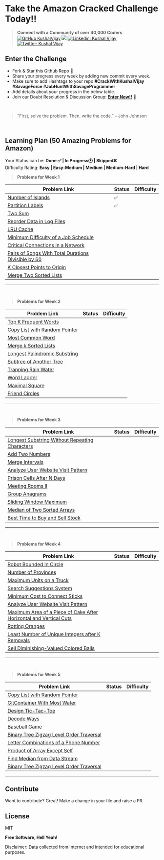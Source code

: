 # Take the Amazon Cracked Challenge Today!!

>  **Connect with a Community of over 40,000 Coders** 
[![GitHub KushalVijay](https://img.shields.io/github/followers/KushalVijay?label=follow&style=social)](https://github.com/KushalVijay) 
![](https://img.shields.io/youtube/channel/subscribers/UCOZMPD9TMk0C4yipWBaPZ7w?label=Subscribe%20to%20our%20Channel%20&style=social)
[![Linkedin: Kushal Vijay](https://img.shields.io/badge/-Kushal%20Vijay-blue?style=flat-square&logo=Linkedin&logoColor=white&link=https://www.linkedin.com/in/kushalvijay/)](https://www.linkedin.com/in/kushalvijay/)
[![Twitter: Kushal Vijay](https://img.shields.io/twitter/follow/KushalVijay_?style=social)](https://twitter.com/KushalVijay_)

## Enter the Challenge
- Fork & Star this Github Repo 🌟
- Share your progress every week by adding new commit every week.
- Make sure to add Hashtags to your repo **#CrackWithKushalVijay  #SavageForce  #JobHuntWithSavageProgrammer**
- Add details about your progress in the below table.
- Join our Doubt Resolution & Discussion Group: [**Enter Now!!**](https://t.me/vijaykushal) 👀

<br />

> "First, solve the problem. Then, write the code.” – John Johnson

<br/>

## Learning Plan (50 Amazing Problems for Amazon)

Your Status can be: **Done ✅ | In Progress🕓 | Skipped❌**
<br>
Difficulty Rating: **Easy | Easy-Medium | Medium | Medium-Hard | Hard**

> **Problems for Week 1**

| Problem Link | Status | Difficulty |
| ------ | ------ | ------ |
| [Number of Islands](https://leetcode.com/problems/number-of-islands/)  | ✅ |  |
| [Partition Labels](https://leetcode.com/problems/partition-labels/) | ✅ |  |
| [Two Sum](https://leetcode.com/problems/two-sum/) |  |  |
| [Reorder Data in Log Files](https://leetcode.com/problems/reorder-data-in-log-files/)  |  |  |
| [LRU Cache](https://leetcode.com/problems/lru-cache/)  |  |  |
| [Minimum Difficulty of a Job Schedule](https://leetcode.com/problems/minimum-difficulty-of-a-job-schedule/)  |  |  |
| [Critical Connections in a Network](https://leetcode.com/problems/critical-connections-in-a-network/) |  |  |
| [Pairs of Songs With Total Durations Divisible by 60](https://leetcode.com/problems/pairs-of-songs-with-total-durations-divisible-by-60/)  |  |  |
| [K Closest Points to Origin](https://leetcode.com/problems/k-closest-points-to-origin/)  |  |  |
| [Merge Two Sorted Lists](https://leetcode.com/problems/merge-two-sorted-lists/)  |  |  |


---
<br>

> **Problems for Week 2**

| Problem Link | Status | Difficulty |
| ------ | ------ | ------ |
| [Top K Frequent Words]( https://leetcode.com/problems/top-k-frequent-words/) |  |  |
| [Copy List with Random Pointer]( https://leetcode.com/problems/copy-list-with-random-pointer/)  |  |  |
| [Most Common Word](https://leetcode.com/problems/most-common-word/)  |  |  |
| [Merge k Sorted Lists]( https://leetcode.com/problems/merge-k-sorted-lists/) |  |  |
| [Longest Palindromic Substring]( https://leetcode.com/problems/longest-palindromic-substring/) |  |  |
| [Subtree of Another Tree]( https://leetcode.com/problems/subtree-of-another-tree/)  |  |  |
| [Trapping Rain Water]( https://leetcode.com/problems/trapping-rain-water/)  |  |  |
| [Word Ladder]( https://leetcode.com/problems/word-ladder/)  |  |  |
|  [Maximal Square]( https://leetcode.com/problems/maximal-square/)  |  |  |
| [Friend Circles]( https://leetcode.com/problems/friend-circles/) |  |  |

---
<br>

> **Problems for Week 3**

| Problem Link | Status | Difficulty |
| ------ | ------ | ------ |
| [Longest Substring Without Repeating Characters]( https://leetcode.com/problems/longest-substring-without-repeating-characters/)  |  |  |
| [Add Two Numbers](https://leetcode.com/problems/add-two-numbers/)  |  |  |
| [Merge Intervals]( https://leetcode.com/problems/merge-intervals/)  |  |  |
| [Analyze User Website Visit Pattern]( https://leetcode.com/problems/analyze-user-website-visit-pattern/)  |  |  |
| [Prison Cells After N Days]( https://leetcode.com/problems/prison-cells-after-n-days/)  |  |  |
| [Meeting Rooms II]( https://leetcode.com/problems/meeting-rooms-ii/) |  |  |
| [Group Anagrams]( https://leetcode.com/problems/group-anagrams/) |  |  |
| [Sliding Window Maximum]( https://leetcode.com/problems/sliding-window-maximum/)  |  |  |
| [Median of Two Sorted Arrays]( https://leetcode.com/problems/median-of-two-sorted-arrays/)  |  |  |
| [Best Time to Buy and Sell Stock]( https://leetcode.com/problems/best-time-to-buy-and-sell-stock/) |  |  |

---
<br>

> **Problems for Week 4**

| Problem Link | Status | Difficulty |
| ------ | ------ | ------ |
| [Robot Bounded In Circle]( https://leetcode.com/problems/robot-bounded-in-circle/) |  |  |
| [Number of Provinces ]( https://leetcode.com/problems/number-of-provinces/) |  |  |
| [Maximum Units on a Truck](https://leetcode.com/problems/maximum-units-on-a-truck/) |  |  |
| [Search Suggestions System]( https://leetcode.com/problems/search-suggestions-system/) |  |  |
| [Minimum Cost to Connect Sticks ]( https://leetcode.com/problems/minimum-cost-to-connect-sticks/)  |  |  |
| [Analyze User Website Visit Pattern]( https://leetcode.com/problems/analyze-user-website-visit-pattern/) |  |  |
| [Maximum Area of a Piece of Cake After Horizontal and Vertical Cuts ]( https://leetcode.com/problems/maximum-area-of-a-piece-of-cake-after-horizontal-and-vertical-cuts/)  |  |  |
| [Rotting Oranges]( https://leetcode.com/problems/rotting-oranges/) |  |  |
| [Least Number of Unique Integers after K Removals ]( https://leetcode.com/problems/least-number-of-unique-integers-after-k-removals/) |  |  |
| [Sell Diminishing-Valued Colored Balls]( https://leetcode.com/problems/sell-diminishing-valued-colored-balls/) |  |  |

---
<br>

> **Problems for Week 5**

| Problem Link | Status | Difficulty |
| ------ | ------ | ------ |
| [Copy List with Random Pointer]( https://leetcode.com/problems/copy-list-with-random-pointer/) |  |  |
| [GitContainer With Most Water]( https://leetcode.com/problems/container-with-most-water/) |  |  |
| [Design Tic-Tac-Toe]( https://leetcode.com/problems/design-tic-tac-toe/) |  |  |
| [Decode Ways](https://leetcode.com/problems/decode-ways/) |  |  |
| [Baseball Game](https://leetcode.com/problems/baseball-game/) |  |  |
| [Binary Tree Zigzag Level Order Traversal](https://leetcode.com/problems/binary-tree-zigzag-level-order-traversal/) |  |  |
| [Letter Combinations of a Phone Number](https://leetcode.com/problems/letter-combinations-of-a-phone-number/)  |  |  |
| [Product of Array Except Self](https://leetcode.com/problems/product-of-array-except-self/)  |  |  |
| [Find Median from Data Stream](https://leetcode.com/problems/find-median-from-data-stream/) |  |  |
| [Binary Tree Zigzag Level Order Traversal](https://leetcode.com/problems/binary-tree-zigzag-level-order-traversal/) |  |  |

---
## Contribute

Want to contribute? Great!
Make a change in your file and raise a PR.

## License

MIT

**Free Software, Hell Yeah!**

Disclaimer: Data collected from Internet and intended for educational purposes.


